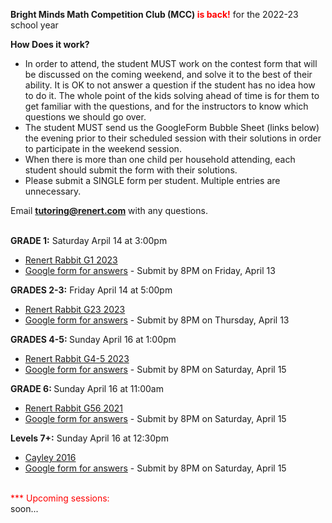 <b>Bright Minds Math Competition Club (MCC) <font color="red">is back!</font></b> for the 2022-23 school year 

<b>How Does it work?</b> <br>
 *	In order to attend, the student MUST work on the contest form that will be discussed on the coming weekend, and solve it to the best of their ability. It is OK to not answer a question if the student has no idea how to do it. The whole point of the kids solving ahead of time is for them to get familiar with the questions, and for the instructors to know which questions we should go over.
 *	The student MUST send us the GoogleForm Bubble Sheet (links below) the evening prior to their scheduled session with their solutions in order to participate in the weekend session.
 *	When there is more than one child per household attending, each student should submit the form with their solutions.
 *	Please submit a SINGLE form per student. Multiple entries are unnecessary.

Email <b>tutoring@renert.com</b> with any questions.
<br><br>

<b>GRADE 1:</b>
Saturday Arpil 14 at 3:00pm
 * <a href="https://drive.google.com/file/d/1MHavmrvxOI5OL70sEI5Y-30oAsYrVlNI/view?usp=share_link">Renert Rabbit G1 2023</a> 
  * <a href="https://docs.google.com/forms/d/e/1FAIpQLSduZhVTLkWciuqBmEt16PDdjdPEBnmCMxMtULVfcAAh91fubg/viewform?usp=sf_link">Google form for answers</a> - Submit by 8PM on Friday, April 13

 <b>GRADES 2-3:</b> 
  Friday April 14 at 5:00pm
  * <a href="https://drive.google.com/file/d/1BGa1gS8nNIjMrapdw9Vd-EiWPPfSd5d3/view?usp=share_link">Renert Rabbit G23 2023</a> 
  * <a href="https://docs.google.com/forms/d/e/1FAIpQLSfYMIea1eDpkVMuHBpd9-AxcolGDez3Umh8zkjO3NH4_MaZkQ/viewform?usp=sf_link">Google form for answers</a> - Submit by 8PM on Thursday, April 13 

<b>GRADES 4-5: </b>
  Sunday April 16 at 1:00pm
  * <a href="https://drive.google.com/file/d/1fiULLOdkawTJm5APE6Iuh4o8lQeaBQ1Z/view?usp=share_link">Renert Rabbit G4-5 2023 </a> 
  * <a href="https://docs.google.com/forms/d/e/1FAIpQLSefP5Qt1ZprADQGG9h6mtpIKShZjyiwZPuarM6RMT3g8IblCA/viewform?usp=sf_link">Google form for answers</a> - Submit by 8PM on Saturday, April 15
 
 <b>GRADE 6: </b>
  Sunday April 16 at 11:00am
  * <a href="https://drive.google.com/file/d/1qHPEzlaxo7KOpK6wcnF51Kl4cK65Gq8a/view?usp=share_link">Renert Rabbit G56 2021 </a> 
  * <a href="https://docs.google.com/forms/d/e/1FAIpQLSevAx-9DmSVZE3SMFq_6uOy0KSwNSizErFqCxMsr8xfv0SDRA/viewform?usp=sf_link">Google form for answers</a> - Submit by 8PM on Saturday, April 15
 
<b>Levels 7+:</b> 
  Sunday April 16 at 12:30pm 
  * <a href="https://drive.google.com/file/d/1zprpQUeNeEX_lAgpJcOQEMuDOYwspfzY/view?usp=share_link">Cayley 2016</a>
  * <a href="https://docs.google.com/forms/d/e/1FAIpQLSctj0l1K9mS9R_d_3qBOZIc4bDXxiNu1z4MpqMtwA-rLS66Pg/viewform?usp=sf_link">Google form for answers</a> - Submit by 8PM on Saturday, April 15

<!--
<b>GRADES 1-2:</b>
Thursday Nov 3 at 6:30pm
 * <a href="https://drive.google.com/file/d/1cgpLYAGWmzorevnEf8a13Bc6PQArAe2K/view">Kangaroo G12 2012</a> 
  * <a href="https://docs.google.com/forms/d/e/1FAIpQLSdBeuLFlJrDpnMzMJEzrUgEG2WBpINNx4S4sP5hJYxElS5dxQ/viewform?usp=share_link">Google form for answers</a> - Submit by 8PM on Wednesday, Nov 2

 <b>GRADES 3-4:</b> 
  Friday Nov 4 at 5:00pm
  * <a href="https://drive.google.com/file/d/1R4mgLPpIn099Znxz7Hyzq5GuGB3TBBVP/view">Kangaroo G34 2013</a> 
  * <a href="https://docs.google.com/forms/d/e/1FAIpQLSdNXus22Ug6GwxgaU_VUF6UGSHkoXvucAZ_nTbDJX3ekNSJ6Q/viewform">Google form for answers</a> - Submit by 8PM on Thursday, Nov 3 

<b>GRADES 5-6: </b>
  Sunday Nov 5 at 11:00am
  * <a href="https://drive.google.com/file/d/17rzLcPX91g6oQFlZkvYPWZeD9BI_7otf/view">Kangaroo G56 2013</a> 
  * <a href="https://docs.google.com/forms/d/e/1FAIpQLSd0SOmkIsU3Q3dYKs-2N-1WqWd99rVfBxa5Hk4CMSeLm9FnXw/viewform">Google form for answers</a> - Submit by 8PM on Saturday, Nov 4
 
<b>Levels 7+:</b> 
  Sunday Nov 5 at 12:30pm 
  * <a href="https://drive.google.com/file/d/1Q5I8XY1zhQAZ1540LyF9DbG0mPWfX8PK/view">Pascal 2011</a>
  * <a href="https://docs.google.com/forms/d/e/1FAIpQLSdUYxdiUKdoEn8d9kJrjmDcDiiodzOFcOrgQjWM_RfP_iC-Lw/viewform">Google form for answers</a> - Submit by 8PM on Saturday, Nov 4
-->

<br>
<font color="red">*** Upcoming sessions: <br></font>soon...

